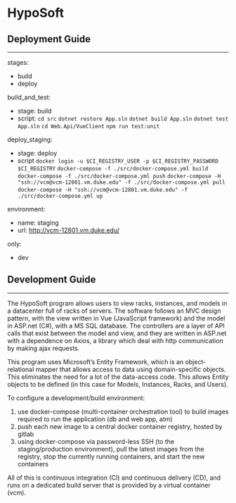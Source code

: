 # HypoSoft

## Deployment Guide
-----
stages:
  - build
  - deploy

build_and_test:
  - stage: build
  - script:
    ```cd src```
    ```dotnet restore App.sln```
    ```dotnet build App.sln```
    ```dotnet test App.sln```
    ```cd Web.Api/VueClient```
    ```npm run test:unit ```

deploy_staging:
 - stage: deploy
 - script
    ```docker login -u $CI_REGISTRY_USER -p $CI_REGISTRY_PASSWORD $CI_REGISTRY```
    ```docker-compose -f ./src/docker-compose.yml build```
    ```docker-compose -f ./src/docker-compose.yml push```
    ```docker-compose -H "ssh://vcm@vcm-12801.vm.duke.edu" -f ./src/docker-compose.yml pull```
    ```docker-compose -H "ssh://vcm@vcm-12801.vm.duke.edu" -f ./src/docker-compose.yml up```

environment:
   - name: staging
   - url: http://vcm-12801.vm.duke.edu/

only:
   - dev

## Development Guide
-----
The HypoSoft program allows users to view racks, instances, and models in a datacenter full of racks of servers. The software follows an MVC design pattern, with the view written in Vue (JavaScript framework) and the model in ASP.net (C#), with a MS SQL database. The controllers are a layer of API calls that exist between the model and view, and they are written in ASP.net with a dependence on Axios, a library which deal with http communication by making ajax requests.

This program uses Microsoft’s Entity Framework, which is an object-relational mapper that allows access to data using domain-specific objects. This eliminates the need for a lot of the data-access code. This allows Entity objects to be defined (in this case for Models, Instances, Racks, and Users).

To configure a development/build environment:
1.	use docker-compose (multi-container orchestration tool) to build images required to run the application (db and web app, atm)
2.	push each new image to a central docker container registry, hosted by gitlab
3.	using docker-compose via password-less SSH (to the staging/production environment), pull the latest images from the registry, stop the currently running containers, and start the new containers

All of this is continuous integration (CI) and continuous delivery (CD), and runs on a dedicated build server that is provided by a virtual container (vcm).
